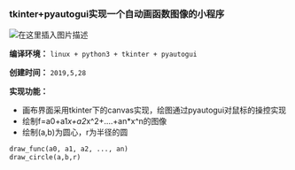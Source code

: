 ### tkinter+pyautogui实现一个自动画函数图像的小程序
![在这里插入图片描述](https://img-blog.csdnimg.cn/20190529202529162.png?x-oss-process=image/watermark,type_ZmFuZ3poZW5naGVpdGk,shadow_10,text_aHR0cHM6Ly9ibG9nLmNzZG4ubmV0L2x1aGFvMTk5ODA5MDk=,size_2,color_FFFFFF,t_70)

**编译环境：**
`linux + python3 + tkinter + pyautogui`

**创建时间：**
`2019,5,28`

**实现功能：**
- 画布界面采用tkinter下的canvas实现，绘图通过pyautogui对鼠标的操控实现
- 绘制f=a0+a1*x+a2*x^2+....+an*x^n的图像
- 绘制(a,b)为圆心，r为半径的圆

```python
draw_func(a0, a1, a2, ..., an)
draw_circle(a,b,r)
```

